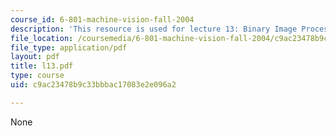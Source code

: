 ```yaml
---
course_id: 6-801-machine-vision-fall-2004
description: 'This resource is used for lecture 13: Binary Image Processing (continued).'
file_location: /coursemedia/6-801-machine-vision-fall-2004/c9ac23478b9c33bbbac17083e2e096a2_l13.pdf
file_type: application/pdf
layout: pdf
title: l13.pdf
type: course
uid: c9ac23478b9c33bbbac17083e2e096a2

---
```

None